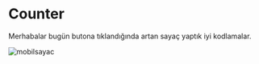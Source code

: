 # Counter
Merhabalar bugün butona tıklandığında artan sayaç yaptık iyi kodlamalar.

![mobilsayac](https://user-images.githubusercontent.com/127442030/231239748-36413572-364d-4ee6-a365-757dcfff1400.png)
